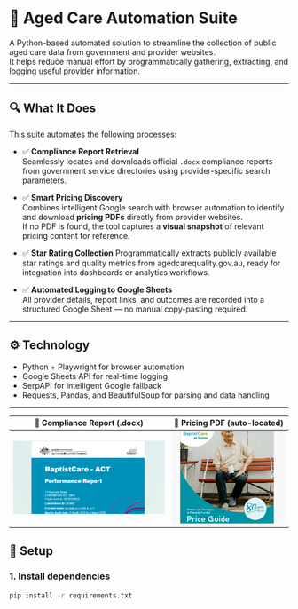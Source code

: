 # 🧠 Aged Care Automation Suite

A Python-based automated solution to streamline the collection of public aged care data from government and provider websites.  
It helps reduce manual effort by programmatically gathering, extracting, and logging useful provider information.

---

## 🔍 What It Does

This suite automates the following processes:

- ✅ **Compliance Report Retrieval**  
  Seamlessly locates and downloads official `.docx` compliance reports from government service directories using provider-specific search parameters.

- ✅ **Smart Pricing Discovery**  
  Combines intelligent Google search with browser automation to identify and download **pricing PDFs** directly from provider websites.  
  If no PDF is found, the tool captures a **visual snapshot** of relevant pricing content for reference.

- ✅ **Star Rating Collection**
  Programmatically extracts publicly available star ratings and quality metrics from agedcarequality.gov.au, ready for integration into dashboards or analytics workflows.

- ✅ **Automated Logging to Google Sheets**  
  All provider details, report links, and outcomes are recorded into a structured Google Sheet — no manual copy-pasting required.

---

## ⚙️ Technology

- Python + Playwright for browser automation  
- Google Sheets API for real-time logging  
- SerpAPI for intelligent Google fallback  
- Requests, Pandas, and BeautifulSoup for parsing and data handling

---
| 📄 Compliance Report (.docx) | 📑 Pricing PDF (auto-located) |
|-----------------------------|-------------------------------|
| ![docx screenshot](assets/pricing_docx.png) | ![pdf screenshot](assets/pricing_pdf.png) |

## 🔐 Setup

### 1. Install dependencies

```bash
pip install -r requirements.txt

